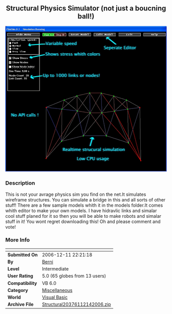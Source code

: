 ﻿<div align="center">

## Structural Physics Simulator \(not just a boucning ball\!\)

<img src="PIC200612141250281568.jpg">
</div>

### Description

This is not your avrage physics sim you find on the net.It simulates wireframe structures. You can simulate a bridge in this and all sorts of other stuff! There are a few sample models whith it in the models folder.It comes whith editor to make your own models. I have hidravlic links and simalar cool stuff planed for it so then you will be able to make robots and simalar stuff in it! You wont regret downloading this! Oh and please comment and vote!
 
### More Info
 


<span>             |<span>
---                |---
**Submitted On**   |2006-12-11 22:21:18
**By**             |[Berni](https://github.com/Planet-Source-Code/PSCIndex/blob/master/ByAuthor/berni.md)
**Level**          |Intermediate
**User Rating**    |5.0 (65 globes from 13 users)
**Compatibility**  |VB 6\.0
**Category**       |[Miscellaneous](https://github.com/Planet-Source-Code/PSCIndex/blob/master/ByCategory/miscellaneous__1-1.md)
**World**          |[Visual Basic](https://github.com/Planet-Source-Code/PSCIndex/blob/master/ByWorld/visual-basic.md)
**Archive File**   |[Structural20376112142006\.zip](https://github.com/Planet-Source-Code/berni-structural-physics-simulator-not-just-a-boucning-ball__1-67381/archive/master.zip)








